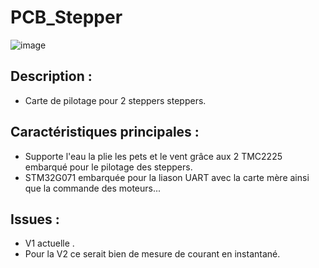 # PCB_Stepper 
![image](https://github.com/user-attachments/assets/bfb7ffd5-f9a2-40f6-af61-cffc47343d7f)
## Description :
 - Carte de pilotage pour 2 steppers steppers.

## Caractéristiques principales : 
 - Supporte l'eau la plie les pets et le vent grâce aux 2 TMC2225 embarqué pour le pilotage des steppers.
 - STM32G071 embarquée pour la liason UART avec la carte mère ainsi que la commande des moteurs...

## Issues :

- V1 actuelle .
- Pour la V2 ce serait bien de mesure de courant en instantané.
